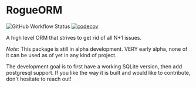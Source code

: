 # RogueORM

![GitHub Workflow Status](https://img.shields.io/github/actions/workflow/status/MaxDude132/RogueORM/python-package.yml?branch=main)
[![codecov](https://codecov.io/gh/MaxDude132/RogueORM/branch/main/graph/badge.svg?token=U7DKE4S8SV)](https://codecov.io/gh/MaxDude132/RogueORM)

 A high level ORM that strives to get rid of all N+1 issues.

_Note_: This package is still in alpha development. VERY early alpha, none of it can be used as of yet in any kind of project.

The development goal is to first have a working SQLite version, then add postgresql support. If you like the way it is built and would like to contribute, don't hesitate to reach out!
